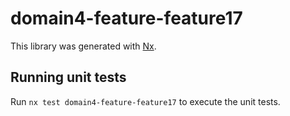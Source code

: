# domain4-feature-feature17

This library was generated with [Nx](https://nx.dev).

## Running unit tests

Run `nx test domain4-feature-feature17` to execute the unit tests.
